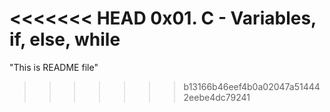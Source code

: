 <<<<<<< HEAD
0x01. C - Variables, if, else, while
=======
"This is README file"
>>>>>>> b13166b46eef4b0a02047a514442eebe4dc79241
